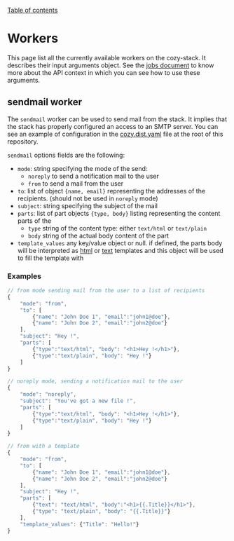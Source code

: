 [Table of contents](README.md#table-of-contents)

# Workers

This page list all the currently available workers on the cozy-stack. It
describes their input arguments object. See the [jobs document](jobs.md) to
know more about the API context in which you can see how to use these
arguments.

## sendmail worker

The `sendmail` worker can be used to send mail from the stack. It implies that
the stack has properly configured an access to an SMTP server. You can see an
example of configuration in the [cozy.dist.yaml](../cozy.dist.yaml) file at
the root of this repository.

`sendmail` options fields are the following:

- `mode`: string specifying the mode of the send:
    - `noreply` to send a notification mail to the user
    - `from` to send a mail from the user
- `to`: list of object `{name, email}` representing the addresses of the
  recipients. (should not be used in `noreply` mode)
- `subject`: string specifying the subject of the mail
- `parts`: list of part objects `{type, body}` listing representing the
  content parts of the
    - `type` string of the content type: either `text/html` or `text/plain`
    - `body` string of the actual body content of the part
- `template_values` any key/value object or null. if defined, the parts body
  will be interpreted as [html](https://golang.org/pkg/html/template/) or
  [text](https://golang.org/pkg/text/template/) templates and this object will
  be used to fill the template with

### Examples

```js
// from mode sending mail from the user to a list of recipients
{
    "mode": "from",
    "to": [
        {"name": "John Doe 1", "email":"john1@doe"},
        {"name": "John Doe 2", "email":"john2@doe"}
    ],
    "subject": "Hey !",
    "parts": [
        {"type":"text/html", "body": "<h1>Hey !</h1>"},
        {"type":"text/plain", "body": "Hey !"}
    ]
}

// noreply mode, sending a notification mail to the user
{
    "mode": "noreply",
    "subject": "You've got a new file !",
    "parts": [
        {"type":"text/html", "body": "<h1>Hey !</h1>"},
        {"type":"text/plain", "body": "Hey !"}
    ]
}

// from with a template
{
    "mode": "from",
    "to": [
        {"name": "John Doe 1", "email":"john1@doe"},
        {"name": "John Doe 2", "email":"john2@doe"}
    ],
    "subject": "Hey !",
    "parts": [
        {"text": "text/html", "body":"<h1>{{.Title}}</h1>"},
        {"type": "text/plain", "body": "{{.Title}}"}
    ],
    "template_values": {"Title": "Hello!"}
}
```
